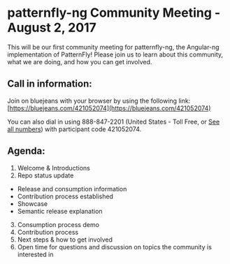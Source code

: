 # patternfly-ng Community Meeting - August 2, 2017

This will be our first community meeting for patternfly-ng, the Angular-ng implementation of PatternFly!  Please join us to learn about this community, what we are doing, and how you can get involved.

## Call in information:
Join on bluejeans with your browser by using the following link:
[https://bluejeans.com/421052074](https://bluejeans.com/421052074)

You can also dial in using 888-847-2201 (United States - Toll Free, or [See all numbers](http://bluejeans.com/premium-numbers)) with participant code 421052074.

## Agenda:
1. Welcome & Introductions
2. Repo status update
  * Release and consumption information
  * Contribution process established
  * Showcase
  * Semantic release explanation
3. Consumption process demo
4. Contribution process
5. Next steps & how to get involved
6. Open time for questions and discussion on topics the community is interested in
